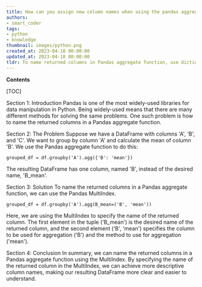 ```yaml
---
title: How can you assign new column names when using the pandas aggregate function?
authors:
- smart_coder
tags:
- python
- knowledge
thumbnail: images/python.png
created_at: 2023-04-18 00:00:00
updated_at: 2023-04-18 00:00:00
tldr: To name returned columns in Pandas aggregate function, use dictionary comprehension with column names as keys and aggregation functions as values inside the `agg()` method.
---
```


**Contents**

[TOC]

Section 1: Introduction
Pandas is one of the most widely-used libraries for data manipulation in Python. Being widely-used means that there are many different methods for solving the same problems. One such problem is how to name the returned columns in a Pandas aggregate function.

Section 2: The Problem
Suppose we have a DataFrame with columns 'A', 'B', and 'C'. We want to group by column 'A' and calculate the mean of column 'B'. We use the Pandas aggregate function to do this:

```
grouped_df = df.groupby('A').agg({'B': 'mean'})
```

The resulting DataFrame has one column, named 'B', instead of the desired name, 'B_mean'.

Section 3: Solution
To name the returned columns in a Pandas aggregate function, we can use the Pandas MultiIndex.

```
grouped_df = df.groupby('A').agg(B_mean=('B', 'mean'))
```

Here, we are using the MultiIndex to specify the name of the returned column. The first element in the tuple ('B_mean') is the desired name of the returned column, and the second element ('B', 'mean') specifies the column to be used for aggregation ('B') and the method to use for aggregation ('mean').

Section 4: Conclusion
In summary, we can name the returned columns in a Pandas aggregate function using the MultiIndex. By specifying the name of the returned column in the MultiIndex, we can achieve more descriptive column names, making our resulting DataFrame more clear and easier to understand.
